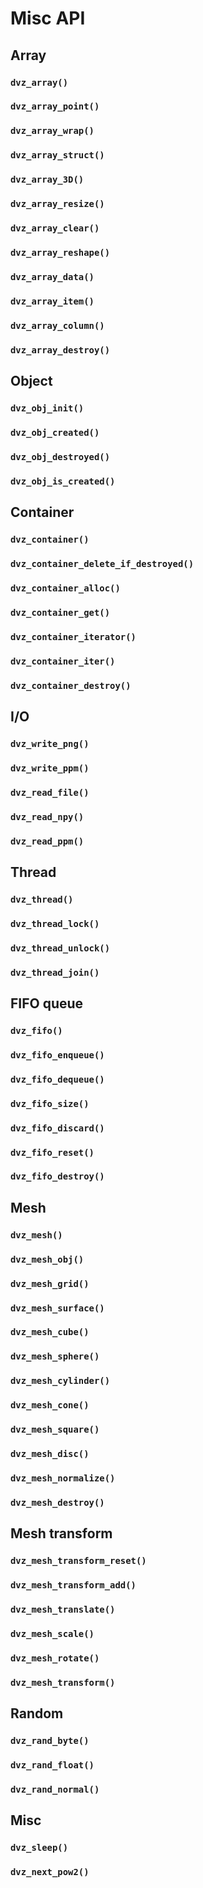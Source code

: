 # Misc API


## Array

### `dvz_array()`
### `dvz_array_point()`
### `dvz_array_wrap()`
### `dvz_array_struct()`
### `dvz_array_3D()`
### `dvz_array_resize()`
### `dvz_array_clear()`
### `dvz_array_reshape()`
### `dvz_array_data()`
### `dvz_array_item()`
### `dvz_array_column()`
### `dvz_array_destroy()`


## Object

### `dvz_obj_init()`
### `dvz_obj_created()`
### `dvz_obj_destroyed()`
### `dvz_obj_is_created()`


## Container

### `dvz_container()`
### `dvz_container_delete_if_destroyed()`
### `dvz_container_alloc()`
### `dvz_container_get()`
### `dvz_container_iterator()`
### `dvz_container_iter()`
### `dvz_container_destroy()`


## I/O

### `dvz_write_png()`
### `dvz_write_ppm()`
### `dvz_read_file()`
### `dvz_read_npy()`
### `dvz_read_ppm()`


## Thread

### `dvz_thread()`
### `dvz_thread_lock()`
### `dvz_thread_unlock()`
### `dvz_thread_join()`


## FIFO queue

### `dvz_fifo()`
### `dvz_fifo_enqueue()`
### `dvz_fifo_dequeue()`
### `dvz_fifo_size()`
### `dvz_fifo_discard()`
### `dvz_fifo_reset()`
### `dvz_fifo_destroy()`


## Mesh

### `dvz_mesh()`
### `dvz_mesh_obj()`
### `dvz_mesh_grid()`
### `dvz_mesh_surface()`
### `dvz_mesh_cube()`
### `dvz_mesh_sphere()`
### `dvz_mesh_cylinder()`
### `dvz_mesh_cone()`
### `dvz_mesh_square()`
### `dvz_mesh_disc()`
### `dvz_mesh_normalize()`
### `dvz_mesh_destroy()`


## Mesh transform

### `dvz_mesh_transform_reset()`
### `dvz_mesh_transform_add()`
### `dvz_mesh_translate()`
### `dvz_mesh_scale()`
### `dvz_mesh_rotate()`
### `dvz_mesh_transform()`


## Random

### `dvz_rand_byte()`
### `dvz_rand_float()`
### `dvz_rand_normal()`


## Misc

### `dvz_sleep()`
### `dvz_next_pow2()`
